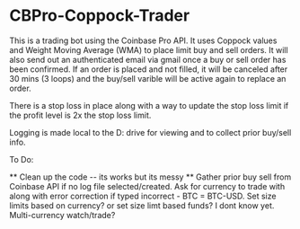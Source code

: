 # CBPro-Coppock-Trader
This is a trading bot using the Coinbase Pro API. It uses Coppock values and Weight Moving Average (WMA) to place limit buy and sell orders. 
It will also send out an authenticated email via gmail once a buy or sell order has been confirmed. If an order is placed and not filled,
it will be canceled after 30 mins (3 loops) and the buy/sell varible will be active again to replace an order.

There is a stop loss in place along with a way to update  the stop loss limit if the profit level is 2x the stop loss limit. 

Logging is made local to the D: drive for viewing and to collect prior buy/sell info.

To Do:
  
  ** Clean up the code -- its works but its messy **
  Gather prior buy sell from Coinbase API if no log file selected/created.
  Ask for currency to trade with along with error correction if typed incorrect  - BTC = BTC-USD.
  Set size limits based on currency? or set size limt based funds? I dont know yet.
  Multi-currency watch/trade?
